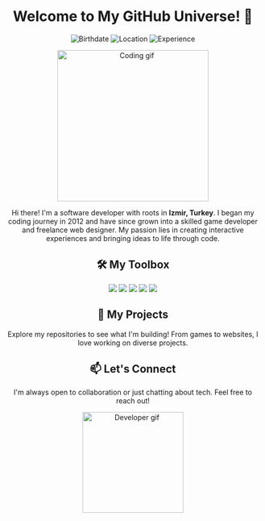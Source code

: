 <h1 align="center">Welcome to My GitHub Universe! 🌌</h1>

<p align="center">
  <img src="https://img.shields.io/badge/Born-October%2010%2C%202001-blueviolet?style=for-the-badge" alt="Birthdate">
  <img src="https://img.shields.io/badge/Location-İzmir,%20Turkey-red?style=for-the-badge" alt="Location">
  <img src="https://img.shields.io/badge/Experience-Since%202012-brightgreen?style=for-the-badge" alt="Experience">
</p>

<p align="center">
  <img src="https://i.pinimg.com/originals/eb/50/87/eb50875a68b04b0480fa929af2c7547c.gif" width="300" alt="Coding gif">
</p>

<p align="center">
  Hi there! I'm a software developer with roots in <strong>Izmir, Turkey</strong>. 
  I began my coding journey in 2012 and have since grown into a skilled game developer and freelance web designer.
  My passion lies in creating interactive experiences and bringing ideas to life through code.
</p>

<h2 align="center">🛠️ My Toolbox</h2>
<p align="center">
  <img src="https://img.shields.io/badge/Code-C%23-blue?style=for-the-badge">
  <img src="https://img.shields.io/badge/Game_Dev-Unity_3D-lightgrey?style=for-the-badge">
  <img src="https://img.shields.io/badge/Design-PSD-orange?style=for-the-badge">
  <img src="https://img.shields.io/badge/Frontend-HTML/CSS-yellow?style=for-the-badge">
  <img src="https://img.shields.io/badge/Backend-PHP-informational?style=for-the-badge">
</p>

<h2 align="center">🚀 My Projects</h2>
<p align="center">
  Explore my repositories to see what I'm building! From games to websites, I love working on diverse projects.
</p>

<h2 align="center">📫 Let's Connect</h2>
<p align="center">
  I'm always open to collaboration or just chatting about tech. Feel free to reach out!
</p>

<p align="center">
  <img src="https://media.giphy.com/media/26Ff4XQ8TMRdBePBu/giphy.gif" width="200" alt="Developer gif">
</p>
